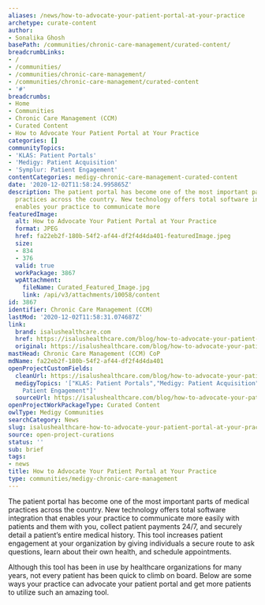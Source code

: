 ```yaml
---
aliases: /news/how-to-advocate-your-patient-portal-at-your-practice
archetype: curate-content
author:
- Sonalika Ghosh
basePath: /communities/chronic-care-management/curated-content/
breadcrumbLinks:
- /
- /communities/
- /communities/chronic-care-management/
- /communities/chronic-care-management/curated-content
- '#'
breadcrumbs:
- Home
- Communities
- Chronic Care Management (CCM)
- Curated Content
- How to Advocate Your Patient Portal at Your Practice
categories: []
communityTopics:
- 'KLAS: Patient Portals'
- 'Medigy: Patient Acquisition'
- 'Symplur: Patient Engagement'
contentCategories: medigy-chronic-care-management-curated-content
date: '2020-12-02T11:58:24.995865Z'
description: The patient portal has become one of the most important parts of medical
  practices across the country. New technology offers total software integration that
  enables your practice to communicate more
featuredImage:
  alt: How to Advocate Your Patient Portal at Your Practice
  format: JPEG
  href: fa22eb2f-180b-54f2-af44-df2f4d4da401-featuredImage.jpeg
  size:
  - 834
  - 376
  valid: true
  workPackage: 3867
  wpAttachment:
    fileName: Curated_Featured_Image.jpg
    link: /api/v3/attachments/10058/content
id: 3867
identifier: Chronic Care Management (CCM)
lastMod: '2020-12-02T11:58:31.074687Z'
link:
  brand: isalushealthcare.com
  href: https://isalushealthcare.com/blog/how-to-advocate-your-patient-portal-at-your-practice/
  original: https://isalushealthcare.com/blog/how-to-advocate-your-patient-portal-at-your-practice/
mastHead: Chronic Care Management (CCM) CoP
mdName: fa22eb2f-180b-54f2-af44-df2f4d4da401
openProjectCustomFields:
  cleanUrl: https://isalushealthcare.com/blog/how-to-advocate-your-patient-portal-at-your-practice/
  medigyTopics: '["KLAS: Patient Portals","Medigy: Patient Acquisition","Symplur:
    Patient Engagement"]'
  sourceUrl: https://isalushealthcare.com/blog/how-to-advocate-your-patient-portal-at-your-practice/
openProjectWorkPackageType: Curated Content
owlType: Medigy Communities
searchCategory: News
slug: isalushealthcare-how-to-advocate-your-patient-portal-at-your-practice
source: open-project-curations
status: ''
sub: brief
tags:
- news
title: How to Advocate Your Patient Portal at Your Practice
type: communities/medigy-chronic-care-management
---
```


<p>The&nbsp;patient portal&nbsp;has become one of the most important parts of medical practices across the country. New technology offers total software integration that enables your practice to communicate more easily with patients and them with you, collect patient payments 24/7, and securely detail a patient’s entire medical history. This tool increases patient engagement at your organization by giving individuals a secure route to ask questions, learn about their own health, and schedule appointments.</p><p>Although this tool has been in use by healthcare organizations for many years, not every patient has been quick to climb on board. Below are some ways your practice can advocate your patient portal and get more patients to utilize such an amazing tool.</p>